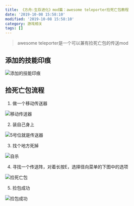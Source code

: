 ```yaml
---
title: 《方舟:生存进化》mod篇：awesome teleporter捡死亡包教程
date: '2019-10-08 15:58:10'
modified: '2019-10-08 15:58:10'
category: 游戏相关
tags: []
---
```


> awesome teleporter是一个可以兼有捡死亡包的传送mod

## 添加的技能印痕
![添加的技能印痕][1]

## 捡死亡包流程
1. 做一个移动传送器
![移动传送器][2]
2. 装自己身上
![5号位就是传送器][3]
3. 找个地方死掉
![自杀][4]
4. 寻找一个传送阵，对着长按E，选择径向菜单的下图中的选项
![捡死亡包][5]
5. 捡包成功
![捡包成功][6]


  [1]: https://blog.cdn.thinkmoon.cn/blog/typecho/TIM%E5%9B%BE%E7%89%8720190911152418.jpg
  [2]: https://blog.cdn.thinkmoon.cn/blog/typecho/TIM%E5%9B%BE%E7%89%8720190911152418.jpg
  [3]: https://blog.cdn.thinkmoon.cn/blog/typecho/ZK%7DUZZ1Z0_1L@587%606PY7JE.png
  [4]: https://blog.cdn.thinkmoon.cn/blog/typecho/2019-09-11T07:53:52.png
  [5]: https://blog.cdn.thinkmoon.cn/blog/typecho/2019-09-11T07:55:29.png
  [6]: https://blog.cdn.thinkmoon.cn/blog/typecho/success.png